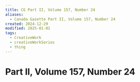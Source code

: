 ```yaml
---
title: CG Part II, Volume 157, Number 24
aliases:
  - Canada Gazette Part II, Volume 157, Number 24
created: 2024-12-29
modified: 2025-01-01
tags:
  - CreativeWork
  - creativeWorkSeries
  - thing
---
```

# Part II, Volume 157, Number 24
